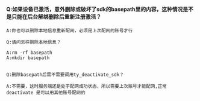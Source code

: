 ####  Q:如果设备已激活，意外删除或破坏了sdk的basepath里的内容，这种情况是不是只能在后台解绑删除后重新注册激活？ 

    A:你也可以删除本地信息重新配网，必须是上次配网的账号才行 

    Q:请问怎样删除本地信息？ 

    A:rm -rf basepath 
    A:mkdir basepath 


    Q:删除basepath后需不需要调用ty_deactivate_sdk？ 

    A:不需要，这时服务端还是处于配网成功状态，所以需要上次账号才能配网,正常 deactivate 是可以用其他账号配网的 

